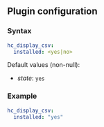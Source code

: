 ## Plugin configuration

### Syntax

```yaml
hc_display_csv:
  installed: <yes|no>
```

Default values (non-null):
* *state*: `yes`

### Example

```yaml
hc_display_csv:
  installed: "yes"
```
